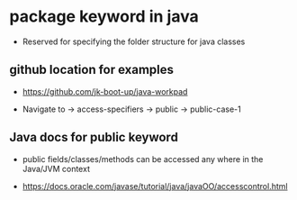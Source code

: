 # package keyword in java

* Reserved for specifying the folder structure for java classes

## github location for examples

* https://github.com/jk-boot-up/java-workpad

* Navigate to -> access-specifiers -> public -> public-case-1

## Java docs for public keyword

* public fields/classes/methods can be accessed any where in the Java/JVM context

* https://docs.oracle.com/javase/tutorial/java/javaOO/accesscontrol.html